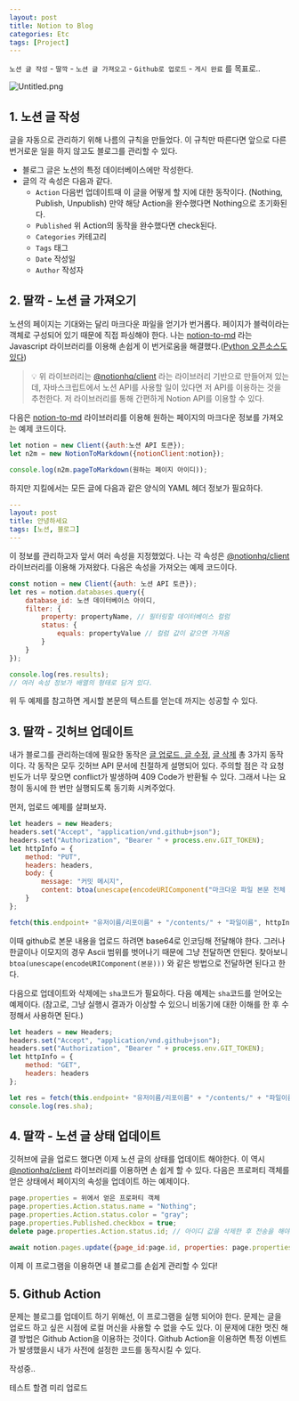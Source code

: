```yaml
---
layout: post
title: Notion to Blog
categories: Etc
tags: [Project]
---
```


`노션 글 작성` - `딸깍` - `노션 글 가져오고` - `Github로 업로드` - `게시 완료`  를 목표로..


![Untitled.png](https://prod-files-secure.s3.us-west-2.amazonaws.com/bc55d29d-9bcf-4907-ad9e-d252dc4154e4/1e821e4f-5275-466c-901a-d7c43629f86f/Untitled.png?X-Amz-Algorithm=AWS4-HMAC-SHA256&X-Amz-Content-Sha256=UNSIGNED-PAYLOAD&X-Amz-Credential=AKIAT73L2G45HZZMZUHI%2F20240321%2Fus-west-2%2Fs3%2Faws4_request&X-Amz-Date=20240321T122144Z&X-Amz-Expires=3600&X-Amz-Signature=2dbcd79390d6e43b63fe12a6299e3f8b1860f5f3738d090b1acfaae1cde5349e&X-Amz-SignedHeaders=host&x-id=GetObject)


## 1. 노션 글 작성


글을 자동으로 관리하기 위해 나름의 규칙을 만들었다. 이 규칙만 따른다면 앞으로 다른 번거로운 일을 하지 않고도 블로그를 관리할 수 있다.

- 블로그 글은 노션의 특정 데이터베이스에만 작성한다.
- 글의 각 속성은 다음과 같다.
	- `Action` 다음번 업데이트때 이 글을 어떻게 할 지에 대한 동작이다. (Nothing, Publish, Unpublish) 만약 해당 Action을 완수했다면 Nothing으로 초기화된다.
	- `Published` 위 Action의 동작을 완수했다면 check된다.
	- `Categories` 카테고리
	- `Tags` 태그
	- `Date` 작성일
	- `Author` 작성자

## 2. 딸깍 - 노션 글 가져오기


노션의 페이지는 기대와는 달리 마크다운 파일을 얻기가 번거롭다. 페이지가 블럭이라는 객체로 구성되어 있기 때문에 직접 파싱해야 한다. 나는 [notion-to-md](https://github.com/souvikinator/notion-to-md) 라는 Javascript 라이브러리를 이용해 손쉽게 이 번거로움을 해결했다.([Python 오픈소스도 있다](https://github.com/echo724/notion2md)) 


> 💡 위 라이브러리는 [@notionhq/client](https://www.npmjs.com/package/@notionhq/client) 라는 라이브러리 기반으로 만들어져 있는데, 자바스크립트에서 노션 API를 사용할 일이 있다면 저 API를 이용하는 것을 추천한다. 저 라이브러리를 통해 간편하게 Notion API를 이용할 수 있다.


다음은 [notion-to-md](https://github.com/souvikinator/notion-to-md) 라이브러리를 이용해 원하는 페이지의 마크다운 정보를 가져오는 예제 코드이다.


```javascript
let notion = new Client({auth:노션 API 토큰});
let n2m = new NotionToMarkdown({notionClient:notion});

console.log(n2m.pageToMarkdown(원하는 페이지 아이디));
```


하지만 지킬에서는 모든 글에 다음과 같은 양식의 YAML 헤더 정보가 필요하다. 


```yaml
---
layout: post
title: 안녕하세요
tags: [노션, 블로그]
---
```


이 정보를 관리하고자 앞서 여러 속성을 지정했었다. 나는 각 속성은 [@notionhq/client](https://www.npmjs.com/package/@notionhq/client) 라이브러리를 이용해 가져왔다. 다음은 속성을 가져오는 예제 코드이다.


```javascript
const notion = new Client({auth: 노션 API 토큰});
let res = notion.databases.query({
	database_id: 노션 데이터베이스 아이디,
	filter: {
		property: propertyName, // 필터링할 데이터베이스 컬럼
		status: {
			equals: propertyValue // 컬럼 값이 같으면 가져옴
		}
	}
});

console.log(res.results);
// 여러 속성 정보가 배열의 형태로 담겨 있다.
```


위 두 예제를 참고하면 게시할 본문의 텍스트를 얻는데 까지는 성공할 수 있다.


## 3. 딸깍 - 깃허브 업데이트


내가 블로그를 관리하는데에 필요한 동작은 [글 업로드, 글 수정](https://docs.github.com/ko/rest/repos/contents?apiVersion=2022-11-28#create-or-update-file-contents), [글 삭제](https://docs.github.com/ko/rest/repos/contents?apiVersion=2022-11-28#delete-a-file) 총 3가지 동작이다. 각 동작은 모두 깃허브 API 문서에 친절하게 설명되어 있다. 주의할 점은 각 요청 빈도가 너무 잦으면 conflict가 발생하며 409 Code가 반환될 수 있다. 그래서 나는 요청이 동시에 한 번만 실행되도록 동기화 시켜주었다. 


먼저, 업로드 예제를 살펴보자.


```javascript
let headers = new Headers;
headers.set("Accept", "application/vnd.github+json");
headers.set("Authorization", "Bearer " + process.env.GIT_TOKEN);
let httpInfo = {
	method: "PUT",
	headers: headers,
	body: {
		message: "커밋 메시지",
		content: btoa(unescape(encodeURIComponent("마크다운 파일 본문 전체 스트링")))
	}
};

fetch(this.endpoint+ "유저이름/리포이름" + "/contents/" + "파일이름", httpInfo);
```


이때 github로 본문 내용을 업로드 하려면 base64로 인코딩해 전달해야 한다. 그러나 한글이나 이모지의 경우 Ascii 범위를 벗어나기 때문에 그냥 전달하면 안된다. 찾아보니 `btoa(unescape(encodeURIComponent(본문)))` 와 같은 방법으로 전달하면 된다고 한다.


다음으로 업데이트와 삭제에는 `sha`코드가 필요하다. 다음 예제는 `sha`코드를 얻어오는 예제이다. (참고로, 그냥 실행시 결과가 이상할 수 있으니 비동기에 대한 이해를 한 후 수정해서 사용하면 된다.)


```javascript
let headers = new Headers;
headers.set("Accept", "application/vnd.github+json");
headers.set("Authorization", "Bearer " + process.env.GIT_TOKEN);
let httpInfo = {
	method: "GET",
	headers: headers
};

let res = fetch(this.endpoint+ "유저이름/리포이름" + "/contents/" + "파일이름", httpInfo);
console.log(res.sha);
```


## 4. 딸깍 - 노션 글 상태 업데이트


깃허브에 글을 업로드 했다면 이제 노션 글의 상태를 업데이트 해야한다. 이 역시 [@notionhq/client](https://www.npmjs.com/package/@notionhq/client) 라이브러리를 이용하면 손 쉽게 할 수 있다. 다음은 프로퍼티 객체를 얻은 상태에서 페이지의 속성을 업데이트 하는 예제이다.


```javascript
page.properties = 위에서 얻은 프로퍼티 객체
page.properties.Action.status.name = "Nothing";
page.properties.Action.status.color = "gray";
page.properties.Published.checkbox = true;
delete page.properties.Action.status.id; // 아이디 값을 삭제한 후 전송을 해야 오류가 나지 않는다.

await notion.pages.update({page_id:page.id, properties: page.properties});
```


이제 이 프로그램을 이용하면 내 블로그를 손쉽게 관리할 수 있다!


## 5. Github Action


문제는 블로그를 업데이트 하기 위해선, 이 프로그램을 실행 되어야 한다. 문제는 글을 업로드 하고 싶은 시점에 로컬 머신을 사용할 수 없을 수도 있다. 이 문제에 대한 멋진 해결 방법은 Github Action을 이용하는 것이다. Github Action을 이용하면 특정 이벤트가 발생했을시 내가 사전에 설정한 코드를 동작시킬 수 있다. 


작성중..


테스트 할겸 미리 업로드

